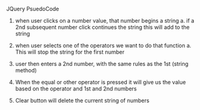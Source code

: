 JQuery PsuedoCode

1.  when user clicks on a number value, that number begins a string
    a. if a 2nd subsequent number click continues the string this will add to the string

2. when user selects one of the operators we want to do that function
    a. This will stop the string for the first number

3. user then enters a 2nd number, with the same rules as the 1st (string method)

4. When the equal or other operator is pressed it will give us the value based on the operator and 1st and 2nd numbers

5. Clear button will delete the current string of numbers

    